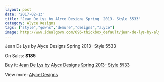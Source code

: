 ```yaml
---
layout: post
date: '2017-02-12'
title: "Jean De Lys by Alyce Designs Spring  2013- Style 5533"
category: Alyce Designs
tags: ["style","gowns","demure","designs","alyce"]
image: http://www.idealgown.com/695-thickbox_default/jean-de-lys-by-alyce-designs-spring-2013-style-5533.jpg
---
```

Jean De Lys by Alyce Designs Spring  2013- Style 5533

On Sales: **$185**
<a href="https://www.idealgown.com/en/alyce-designs/307-jean-de-lys-by-alyce-designs-spring-2013-style-5533.html"><amp-img layout="responsive" width="600" height="600" src="//www.idealgown.com/695-thickbox_default/jean-de-lys-by-alyce-designs-spring-2013-style-5533.jpg" alt="Jean De Lys by Alyce Designs Spring  2013- Style 5533 0" /></a>

Buy it: [Jean De Lys by Alyce Designs Spring  2013- Style 5533](https://www.idealgown.com/en/alyce-designs/307-jean-de-lys-by-alyce-designs-spring-2013-style-5533.html "Jean De Lys by Alyce Designs Spring  2013- Style 5533")

View more: [Alyce Designs](https://www.idealgown.com/en/5-alyce-designs "Alyce Designs")